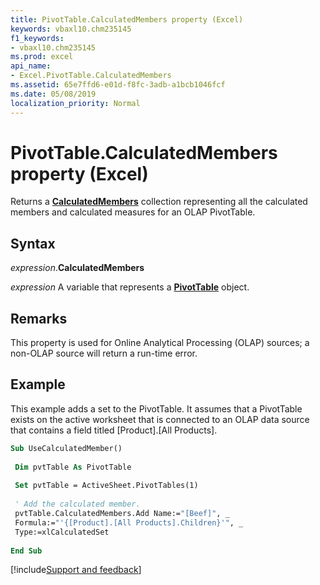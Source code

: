 ```yaml
---
title: PivotTable.CalculatedMembers property (Excel)
keywords: vbaxl10.chm235145
f1_keywords:
- vbaxl10.chm235145
ms.prod: excel
api_name:
- Excel.PivotTable.CalculatedMembers
ms.assetid: 65e7ffd6-e01d-f8fc-3adb-a1bcb1046fcf
ms.date: 05/08/2019
localization_priority: Normal
---
```



# PivotTable.CalculatedMembers property (Excel)

Returns a **[CalculatedMembers](Excel.CalculatedMembers.md)** collection representing all the calculated members and calculated measures for an OLAP PivotTable.


## Syntax

_expression_.**CalculatedMembers**

_expression_ A variable that represents a **[PivotTable](Excel.PivotTable.md)** object.


## Remarks

This property is used for Online Analytical Processing (OLAP) sources; a non-OLAP source will return a run-time error.


## Example

This example adds a set to the PivotTable. It assumes that a PivotTable exists on the active worksheet that is connected to an OLAP data source that contains a field titled [Product].[All Products].

```vb
Sub UseCalculatedMember() 
 
 Dim pvtTable As PivotTable 
 
 Set pvtTable = ActiveSheet.PivotTables(1) 
 
 ' Add the calculated member. 
 pvtTable.CalculatedMembers.Add Name:="[Beef]", _ 
 Formula:="'{[Product].[All Products].Children}'", _ 
 Type:=xlCalculatedSet 
 
End Sub
```




[!include[Support and feedback](~/includes/feedback-boilerplate.md)]